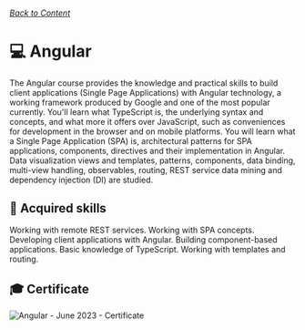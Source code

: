###### [Back to Content](/)


# 💻 Angular

The Angular course provides the knowledge and practical skills to build client applications (Single Page Applications) with Angular technology, a working framework produced by Google and one of the most popular currently. You'll learn what TypeScript is, the underlying syntax and concepts, and what more it offers over JavaScript, such as conveniences for development in the browser and on mobile platforms. You will learn what a Single Page Application (SPA) is, architectural patterns for SPA applications, components, directives and their implementation in Angular. Data visualization views and templates, patterns, components, data binding, multi-view handling, observables, routing, REST service data mining and dependency injection (DI) are studied.

## 🚀 Acquired skills

Working with remote REST services.
Working with SPA concepts.
Developing client applications with Angular.
Building component-based applications.
Basic knowledge of TypeScript.
Working with templates and routing.

## 🎓 Certificate
![Angular - June 2023 - Certificate](https://github.com/yuchormanski/SoftUni/assets/693307/df49b9ed-8ef1-4c65-a901-8ad75ed98bd9)
